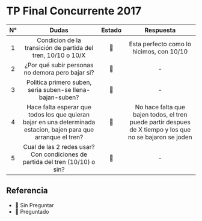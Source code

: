 # TP Final Concurrente 2017 #

| N° |                                                       Dudas                                                      | Estado | Respuesta |
|:--:|:----------------------------------------------------------------------------------------------------------------:|:------:|:---------:|
|  1 |                           Condicion de la transición de partida del tren, 10/10 o 10/X                           |   &#x1F535;   |     Esta perfecto como lo hicimos, con 10/10     |
|  2 |                                 ¿Por qué subir personas no demora pero bajar si?                                 |   &#x1F534;   |     -     |
|  3 |                             Politica primero suben, seria suben-se llena-bajan-suben?                            |  &#x1F534;   |     -     |
|  4 | Hace falta esperar que todos los que quieran bajar en una determinada estacion, bajen para que arranque el tren? |   &#x1F535;   |     No hace falta que bajen todos, el tren puede partir despues de X tiempo y los que no se bajaron se joden     |
|  5 | Cual de las 2 redes usar? Con condiciones de partida del tren (10/10) o sin?                              |  &#x1F534;  |    -   |      |


## Referencia ##

- &#x1F534;   Sin Preguntar
- &#x1F535;   Preguntado


